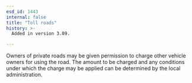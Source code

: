 ```yaml
---
esd_id: 1443
internal: false
title: "Toll roads"
history: >-
  Added in version 3.09.

---
```


Owners of private roads may be given permission to charge other vehicle owners for using the road.  The amount to be charged and any conditions under which the charge may be applied can be determined by the local administration.

